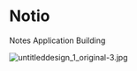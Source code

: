 # Notio
Notes Application Building


![untitleddesign_1_original-3.jpg](https://user-images.githubusercontent.com/44846827/92439041-ae1acf80-f1c7-11ea-8984-045c8d707e93.jpg)
